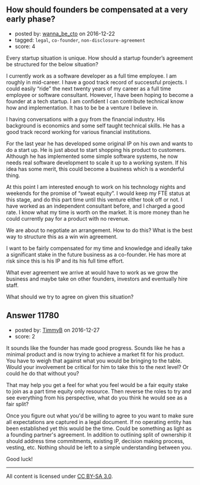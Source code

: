 ## How should founders be compensated at a very early phase?

- posted by: [wanna_be_cto](https://stackexchange.com/users/9901065/wanna-be-cto) on 2016-12-22
- tagged: `legal`, `co-founder`, `non-disclosure-agreement`
- score: 4

Every startup situation is unique. How should a startup founder’s agreement be structured for the below situation?

I currently work as a software developer as a full time employee. I am roughly in mid-career. I have a good track record of successful projects.  I could easily “ride” the next twenty years of my career as a full time employee or software consultant.  However, I have been hoping to become a founder at a tech startup. I am confident I can contribute technical know how and implementation.  It has to be be a venture I believe in. 

I having conversations with a guy from the financial industry.  His background is economics and some self taught technical skills.  He has a good track record working for various financial institutions. 

For the last year he has developed some original IP on his own and wants to do a start up.  He is just about to start shopping his product to customers.    Although he has implemented some simple software systems, he now needs real software development to scale it up to a working system.  If his idea has some merit, this could become a business which is a wonderful thing.  

At this point I am interested enough to work on his technology nights and weekends for the promise of “sweat equity”.  I would keep my FTE status at this stage, and do this part time until this venture either took off or not.    I have worked as an independent consultant before, and I charged a good rate.  I know what my time is worth on the market.  It is more money than he could currently pay for a product with no revenue. 

We are about to negotiate an arrangement.  How to do this? What is the best way to structure this as a win win agreement.  

I want to be fairly compensated for my time and knowledge and ideally take a significant stake in the future business as a co-founder.  He has more at risk since this is his IP and its his full time effort.    

What ever agreement we arrive at would have to work as we grow the business and maybe take on other founders, investors and eventually hire staff. 

What should we try to agree on given this situation?


## Answer 11780

- posted by: [TimmyB](https://stackexchange.com/users/8782762/timmyb) on 2016-12-27
- score: 2

It sounds like the founder has made good progress.  Sounds like he has a minimal product and is now trying to achieve a market fit for his product. You have to weigh that against what you would be bringing to the table.  Would your involvement be critical for him to take this to the next level?  Or could he do that without you? 

That may help you get a feel for what you feel would be a fair equity stake to join as a part time equity only resource.  Then reverse the roles to try and see everything from his perspective, what do you think he would see as a fair split?

Once you figure out what you'd be willing to agree to you want to make sure all expectations are captured in a legal document.  If no operating entity has been established yet this would be the time.  Could be something as light as a founding partner's agreement.  In addition to outlining split of ownership it should address time commitments, existing IP, decision making process, vesting, etc.  Nothing should be left to a simple understanding between you.  

Good luck!

 



---

All content is licensed under [CC BY-SA 3.0](https://creativecommons.org/licenses/by-sa/3.0/).
